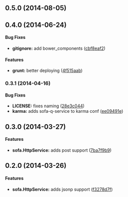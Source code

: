 <a name="0.5.0"></a>
## 0.5.0 (2014-08-05)


<a name="0.4.0"></a>
## 0.4.0 (2014-06-24)


#### Bug Fixes

* **gitignore:** add bower_components ([cbf8eaf2](https://github.com/sofa/sofa-http-service/commit/cbf8eaf2bc3178d6b535ed9e4396c7e7a945df83))


#### Features

* **grunt:** better deploying ([4f515aab](https://github.com/sofa/sofa-http-service/commit/4f515aab0e09e154112ccdb1c6c6c92924306bb1))


<a name="0.3.1"></a>
### 0.3.1 (2014-04-16)


#### Bug Fixes

* **LICENSE:** fixes naming ([28e3c044](https://github.com/sofa/sofa-http-service/commit/28e3c044f9604ecc769929275c75d0bef5c21fe9))
* **karma:** adds sofa-q-service to karma conf ([ee09491e](https://github.com/sofa/sofa-http-service/commit/ee09491e1de7bb246733a3b1eee08618e93f522b))


<a name="0.3.0"></a>
## 0.3.0 (2014-03-27)


#### Features

* **sofa.HttpService:** adds post support ([7ba7f9b9](https://github.com/sofa/sofa-http-service/commit/7ba7f9b95f4a35b521c2c5e9768ec8bee9c755b1))


<a name="0.2.0"></a>
## 0.2.0 (2014-03-26)


#### Features

* **sofa.HttpService:** adds jsonp support ([f3278d7f](https://github.com/sofa/sofa-http-service/commit/f3278d7f2b76e139e19151ec572fca438ec0163e))

